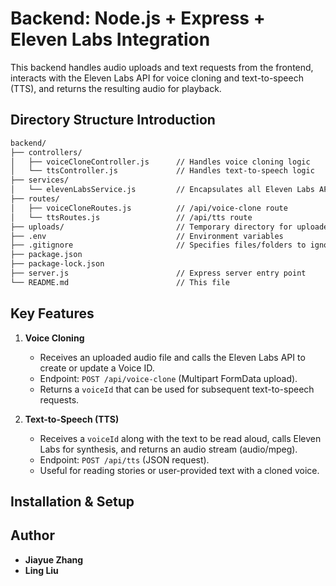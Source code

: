 # Backend: Node.js + Express + Eleven Labs Integration

This backend handles audio uploads and text requests from the frontend, interacts with the Eleven Labs API for voice cloning and text-to-speech (TTS), and returns the resulting audio for playback.

## Directory Structure Introduction
```bash
backend/
├── controllers/
│   ├── voiceCloneController.js      // Handles voice cloning logic
│   └── ttsController.js             // Handles text-to-speech logic
├── services/
│   └── elevenLabsService.js         // Encapsulates all Eleven Labs API calls
├── routes/
│   ├── voiceCloneRoutes.js          // /api/voice-clone route
│   └── ttsRoutes.js                 // /api/tts route
├── uploads/                         // Temporary directory for uploaded audio
├── .env                             // Environment variables
├── .gitignore                       // Specifies files/folders to ignore
├── package.json
├── package-lock.json
├── server.js                        // Express server entry point
└── README.md                        // This file
```

## Key Features

1. **Voice Cloning**
   - Receives an uploaded audio file and calls the Eleven Labs API to create or update a Voice ID.
   - Endpoint: `POST /api/voice-clone` (Multipart FormData upload).
   - Returns a `voiceId` that can be used for subsequent text-to-speech requests.

2. **Text-to-Speech (TTS)**
   - Receives a `voiceId` along with the text to be read aloud, calls Eleven Labs for synthesis, and returns an audio stream (audio/mpeg).
   - Endpoint: `POST /api/tts` (JSON request).
   - Useful for reading stories or user-provided text with a cloned voice.

## Installation & Setup

## Author
- **Jiayue Zhang**
- **Ling Liu**

